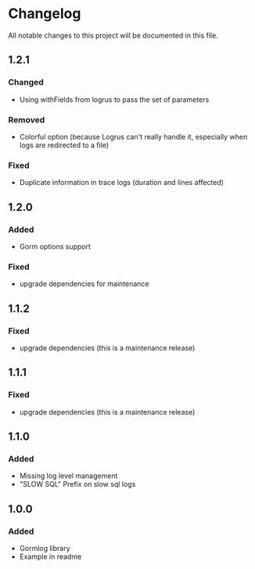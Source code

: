# Changelog

All notable changes to this project will be documented in this file.

## 1.2.1

### Changed

- Using withFields from logrus to pass the set of parameters

### Removed

- Colorful option (because Logrus can't really handle it, especially when logs are redirected to a file)

### Fixed

- Duplicate information in trace logs (duration and lines affected)

## 1.2.0

### Added

- Gorm options support

### Fixed

- upgrade dependencies for maintenance

## 1.1.2

### Fixed

- upgrade dependencies (this is a maintenance release)

## 1.1.1

### Fixed

- upgrade dependencies (this is a maintenance release)

## 1.1.0

### Added

- Missing log level management
- "SLOW SQL" Prefix on slow sql logs

## 1.0.0

### Added

- Gormlog library
- Example in readme
